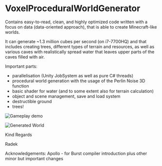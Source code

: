 # VoxelProceduralWorldGenerator
Contains easy-to-read, clean, and highly optimized code written with a focus on data (data-oriented approach), that is able to create Minecraft-like worlds.

It can generate ~1.3 million cubes per second (on i7-7700HQ) and that includes creating trees, different types of terrain and resources, as well as various caves with realistically spread water that leaves upper parts of the caves filled with air.

Important parts:
- parallelisation (Unity JobSystem as well as pure C# threads)
- procedural world generation with the usage of the Perlin Noise 3D function
- basic shader for water (and to some extent also for terrain calculation)
- object and scene management, save and load system
- destructible ground
- trees!

![Gameplay demo](demo/demo.gif)

![Generated World](https://i.imgur.com/R1HfNmB.jpg)

Kind Regards

Radek

Acknowledgements:
Apollo - for Burst compiler introduction plus other minor but important changes
